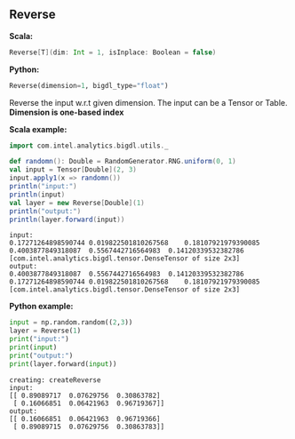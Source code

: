 ## Reverse ##


**Scala:**
```scala
Reverse[T](dim: Int = 1, isInplace: Boolean = false)
```
**Python:**
```python
Reverse(dimension=1, bigdl_type="float")
```

 Reverse the input w.r.t given dimension.
 The input can be a Tensor or Table. __Dimension is one-based index__ 
 

**Scala example:**
```scala
import com.intel.analytics.bigdl.utils._

def randomn(): Double = RandomGenerator.RNG.uniform(0, 1)
val input = Tensor[Double](2, 3)
input.apply1(x => randomn())
println("input:")
println(input)
val layer = new Reverse[Double](1)
println("output:")
println(layer.forward(input))
```

```
input:
0.17271264898590744	0.019822501810267568	0.18107921979390085	
0.4003877849318087	0.5567442716564983	0.14120339532382786	
[com.intel.analytics.bigdl.tensor.DenseTensor of size 2x3]
output:
0.4003877849318087	0.5567442716564983	0.14120339532382786	
0.17271264898590744	0.019822501810267568	0.18107921979390085	
[com.intel.analytics.bigdl.tensor.DenseTensor of size 2x3]

```



**Python example:**
```python
input = np.random.random((2,3))
layer = Reverse(1)
print("input:")
print(input)
print("output:")
print(layer.forward(input))
```
```
creating: createReverse
input:
[[ 0.89089717  0.07629756  0.30863782]
 [ 0.16066851  0.06421963  0.96719367]]
output:
[[ 0.16066851  0.06421963  0.96719366]
 [ 0.89089715  0.07629756  0.30863783]]

 
```

